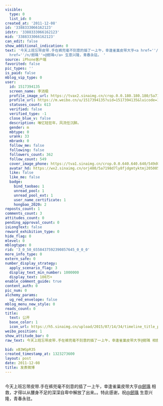 ```yaml
---
visible:
  type: 0
  list_id: 0
created_at: '2011-12-08'
id: '3388333066162123'
idstr: '3388333066162123'
mid: '3388333066162123'
can_edit: false
show_additional_indication: 0
text: '今天上班忘带皮带.手在裤兜毫不刻意的插了一上午，幸逢雀巢皮带大亨<a href=''/n/劒瑀''>@劒瑀</a> 相救，才得以从腰身不足的深深自卑中解放了出来。。特此感谢，祝<a
  href=''/n/劒瑀''>@劒瑀</a> 生意兴隆，青春永驻。 '
source: iPhone客户端
favorited: false
pic_types: ''
is_paid: false
mblog_vip_type: 0
user:
  id: 1517394135
  screen_name: 李消极
  profile_image_url: https://tvax2.sinaimg.cn/crop.0.0.180.180.180/5a7198d7ly8fjdgmtyktmj20500500so.jpg?KID=imgbed,tva&Expires=1606399850&ssig=FuO68Q8OF8
  profile_url: https://m.weibo.cn/u/1517394135?uid=1517394135&luicode=10000011&lfid=2304131517394135_-_WEIBO_SECOND_PROFILE_WEIBO
  statuses_count: 613
  verified: false
  verified_type: -1
  close_blue_v: false
  description: 唯忆轻狂年，风流任沉醉。
  gender: m
  mbtype: 0
  urank: 33
  mbrank: 0
  follow_me: false
  following: false
  followers_count: 362
  follow_count: 549
  cover_image_phone: https://tva1.sinaimg.cn/crop.0.0.640.640.640/549d0121tw1egm1kjly3jj20hs0hsq4f.jpg
  avatar_hd: https://wx2.sinaimg.cn/orj480/5a7198d7ly8fjdgmtyktmj20500500so.jpg
  like: false
  like_me: false
  badge:
    bind_taobao: 1
    unread_pool: 1
    unread_pool_ext: 1
    user_name_certificate: 1
    hongbao_2020: 2
reposts_count: 1
comments_count: 3
attitudes_count: 0
pending_approval_count: 0
isLongText: false
reward_exhibition_type: 0
hide_flag: 0
mlevel: 0
mblogtype: 0
rid: '3_0_50_6558437592390857645_0_0_0'
more_info_type: 0
extern_safe: 0
number_display_strategy:
  apply_scenario_flag: 3
  display_text_min_number: 1000000
  display_text: 100万+
enable_comment_guide: true
content_auth: 0
pic_num: 0
alchemy_params:
  ug_red_envelope: false
mblog_menu_new_style: 0
reads_count: 0
title:
  text: 公开
  base_color: 1
  icon_url: https://h5.sinaimg.cn/upload/2015/07/14/34/timeline_title_public_default.png
weibo_position: 1
show_attitude_bar: 0
raw_text: 今天上班忘带皮带.手在裤兜毫不刻意的插了一上午，幸逢雀巢皮带大亨@劒瑀 相救，才得以从腰身不足的深深自卑中解放了出来。。特此感谢，祝@劒瑀 生意兴隆，青春永驻。
  ​​​
bid: xB3WGpR35
created_timestamp_at: 1323273600
layout: post
date: 2011-12-08
title: 发表微博
---
```


![]()

今天上班忘带皮带.手在裤兜毫不刻意的插了一上午，幸逢雀巢皮带大亨<a href='/n/劒瑀'>@劒瑀</a> 相救，才得以从腰身不足的深深自卑中解放了出来。。特此感谢，祝<a href='/n/劒瑀'>@劒瑀</a> 生意兴隆，青春永驻。 

